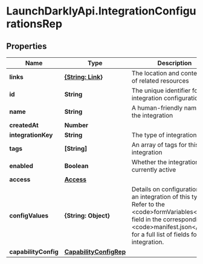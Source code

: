# LaunchDarklyApi.IntegrationConfigurationsRep

## Properties

Name | Type | Description | Notes
------------ | ------------- | ------------- | -------------
**links** | [**{String: Link}**](Link.md) | The location and content type of related resources | 
**id** | **String** | The unique identifier for this integration configuration | 
**name** | **String** | A human-friendly name for the integration | 
**createdAt** | **Number** |  | [optional] 
**integrationKey** | **String** | The type of integration | [optional] 
**tags** | **[String]** | An array of tags for this integration | [optional] 
**enabled** | **Boolean** | Whether the integration is currently active | [optional] 
**access** | [**Access**](Access.md) |  | [optional] 
**configValues** | **{String: Object}** | Details on configuration for an integration of this type. Refer to the &lt;code&gt;formVariables&lt;/code&gt; field in the corresponding &lt;code&gt;manifest.json&lt;/code&gt; for a full list of fields for each integration. | [optional] 
**capabilityConfig** | [**CapabilityConfigRep**](CapabilityConfigRep.md) |  | [optional] 


